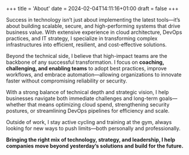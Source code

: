 +++
title = 'About'
date = 2024-02-04T14:11:16+01:00
draft = false
+++


Success in technology isn’t just about implementing the latest tools—it’s about building scalable, secure, and high-performing systems that drive business value. With extensive experience in cloud architecture, DevOps practices, and IT strategy, I specialize in transforming complex infrastructures into efficient, resilient, and cost-effective solutions.

Beyond the technical side, I believe that high-impact teams are the backbone of any successful transformation. I focus on **coaching, challenging, and enabling teams** to adopt best practices, improve workflows, and embrace automation—allowing organizations to innovate faster without compromising reliability or security.

With a strong balance of technical depth and strategic vision, I help businesses navigate both immediate challenges and long-term goals—whether that means optimizing cloud spend, strengthening security postures, or streamlining DevOps pipelines for efficiency and scale.

Outside of work, I stay active cycling and training at the gym, always looking for new ways to push limits—both personally and professionally.

**Bringing the right mix of technology, strategy, and leadership, I help companies move beyond yesterday’s solutions and build for the future.**
